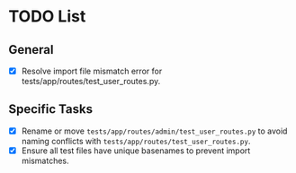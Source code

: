 # TODO List

## General
- [x] Resolve import file mismatch error for tests/app/routes/test_user_routes.py.

## Specific Tasks
- [x] Rename or move `tests/app/routes/admin/test_user_routes.py` to avoid naming conflicts with `tests/app/routes/test_user_routes.py`.
- [x] Ensure all test files have unique basenames to prevent import mismatches.
